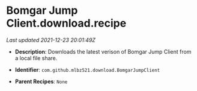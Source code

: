 # Bomgar Jump Client.download.recipe

_Last updated 2021-12-23 20:01:49Z_

- **Description**: Downloads the latest verison of Bomgar Jump Client from a local file share.

- **Identifier**: `com.github.mlbz521.download.BomgarJumpClient`

- **Parent Recipes**: `None`
